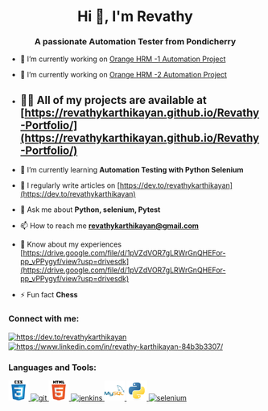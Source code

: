 <h1 align="center">Hi 👋, I'm Revathy</h1>
<h3 align="center">A passionate Automation Tester from Pondicherry</h3>

- 🔭 I’m currently working on [Orange HRM -1 Automation Project](https://github.com/Revathykarthikayan/Data-Driven-Orange-HRM.git)


- 🔭 I’m currently working on [Orange HRM -2 Automation Project](https://github.com/Revathykarthikayan/OrangeHRM-validation-project.git)
  
-  👨‍💻 All of my projects are available at [https://revathykarthikayan.github.io/Revathy-Portfolio/](https://revathykarthikayan.github.io/Revathy-Portfolio/)
   - 
- 🌱 I’m currently learning **Automation Testing with Python Selenium**

- 📝 I regularly write articles on [https://dev.to/revathykarthikayan](https://dev.to/revathykarthikayan)

- 💬 Ask me about **Python, selenium, Pytest**

- 📫 How to reach me **revathykarthikayan@gmail.com**

- 📄 Know about my experiences [https://drive.google.com/file/d/1pVZdVOR7gLRWrGnQHEFor-pp_vPPygyf/view?usp=drivesdk](https://drive.google.com/file/d/1pVZdVOR7gLRWrGnQHEFor-pp_vPPygyf/view?usp=drivesdk)

- ⚡ Fun fact **Chess**

<h3 align="left">Connect with me:</h3>
<p align="left">
<a href="https://dev.to/https://dev.to/revathykarthikayan" target="blank"><img align="center" src="https://raw.githubusercontent.com/rahuldkjain/github-profile-readme-generator/master/src/images/icons/Social/devto.svg" alt="https://dev.to/revathykarthikayan" height="30" width="40" /></a>
<a href="https://linkedin.com/in/https://www.linkedin.com/in/revathy-karthikayan-84b3b3307/" target="blank"><img align="center" src="https://raw.githubusercontent.com/rahuldkjain/github-profile-readme-generator/master/src/images/icons/Social/linked-in-alt.svg" alt="https://www.linkedin.com/in/revathy-karthikayan-84b3b3307/" height="30" width="40" /></a>
</p>

<h3 align="left">Languages and Tools:</h3>
<p align="left"> <a href="https://www.w3schools.com/css/" target="_blank" rel="noreferrer"> <img src="https://raw.githubusercontent.com/devicons/devicon/master/icons/css3/css3-original-wordmark.svg" alt="css3" width="40" height="40"/> </a> <a href="https://git-scm.com/" target="_blank" rel="noreferrer"> <img src="https://www.vectorlogo.zone/logos/git-scm/git-scm-icon.svg" alt="git" width="40" height="40"/> </a> <a href="https://www.w3.org/html/" target="_blank" rel="noreferrer"> <img src="https://raw.githubusercontent.com/devicons/devicon/master/icons/html5/html5-original-wordmark.svg" alt="html5" width="40" height="40"/> </a> <a href="https://www.jenkins.io" target="_blank" rel="noreferrer"> <img src="https://www.vectorlogo.zone/logos/jenkins/jenkins-icon.svg" alt="jenkins" width="40" height="40"/> </a> <a href="https://www.mysql.com/" target="_blank" rel="noreferrer"> <img src="https://raw.githubusercontent.com/devicons/devicon/master/icons/mysql/mysql-original-wordmark.svg" alt="mysql" width="40" height="40"/> </a> <a href="https://www.python.org" target="_blank" rel="noreferrer"> <img src="https://raw.githubusercontent.com/devicons/devicon/master/icons/python/python-original.svg" alt="python" width="40" height="40"/> </a> <a href="https://www.selenium.dev" target="_blank" rel="noreferrer"> <img src="https://raw.githubusercontent.com/detain/svg-logos/780f25886640cef088af994181646db2f6b1a3f8/svg/selenium-logo.svg" alt="selenium" width="40" height="40"/> </a> </p>
